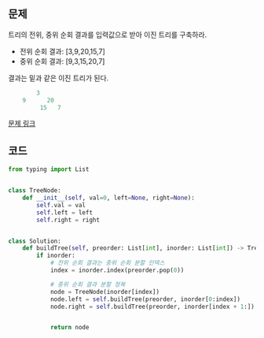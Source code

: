 ## 문제

트리의 전위, 중위 순회 결과를 입력값으로 받아 이진 트리를 구축하라. 

* 전위 순회 결과: [3,9,20,15,7]
* 중위 순회 결과: [9,3,15,20,7]

결과는 밑과 같은 이진 트리가 된다. 

```python
        3
    9      20 
         15   7
```

<a href="https://leetcode.com/problems/construct-binary-tree-from-preorder-and-inorder-traversal/" target="_blank">문제 링크</a>

## 코드

```python
from typing import List


class TreeNode:
    def __init__(self, val=0, left=None, right=None):
        self.val = val
        self.left = left
        self.right = right


class Solution:
    def buildTree(self, preorder: List[int], inorder: List[int]) -> TreeNode:
        if inorder:
            # 전위 순회 결과는 중위 순회 분할 인덱스
            index = inorder.index(preorder.pop(0))

            # 중위 순회 결과 분할 정복
            node = TreeNode(inorder[index])
            node.left = self.buildTree(preorder, inorder[0:index])
            node.right = self.buildTree(preorder, inorder[index + 1:])


            return node
```

